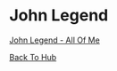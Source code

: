 # John Legend
[John Legend - All Of Me](https://www.youtube.com/watch?v=450p7goxZqg)  
  
[Back To Hub](https://github.com/KingdomOfFigor/Music/blob/master/README.md)
